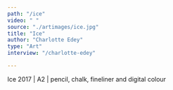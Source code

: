 ```yaml
---
path: "/ice"
video: " "
source: "./artimages/ice.jpg"
title: "Ice"
author: "Charlotte Edey"
type: "Art"
interview: "/charlotte-edey"

---
```


Ice 2017 | A2 | pencil, chalk, fineliner and digital colour
